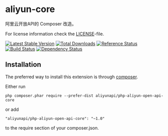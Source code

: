 # aliyun-core

阿里云开放API的 Composer 改造。

For license information check the [LICENSE](LICENSE)-file.

[![Latest Stable Version](https://poser.pugx.org/aliyunapi/php-aliyun-open-api-core/v/stable.png)](https://packagist.org/packages/aliyunapi/php-aliyun-open-api-core)
[![Total Downloads](https://poser.pugx.org/aliyunapi/php-aliyun-open-api-core/downloads.png)](https://packagist.org/packages/aliyunapi/php-aliyun-open-api-core)
[![Reference Status](https://www.versioneye.com/php/aliyunapi:yii2/reference_badge.svg)](https://www.versioneye.com/php/aliyunapi:php-aliyun-open-api-core/references)
[![Build Status](https://img.shields.io/travis/aliyunapi/php-aliyun-open-api-core.svg)](http://travis-ci.org/aliyunapi/php-aliyun-open-api-core)
[![Dependency Status](https://www.versioneye.com/user/projects/58cd501e6893fd003facbfda/badge.svg?style=flat-square)](https://www.versioneye.com/user/projects/58cd501e6893fd003facbfda)


Installation
------------

The preferred way to install this extension is through [composer](http://getcomposer.org/download/).

Either run

```
php composer.phar require --prefer-dist aliyunapi/php-aliyun-open-api-core
```

or add

```
"aliyunapi/php-aliyun-open-api-core": "~1.0"
```

to the require section of your composer.json.